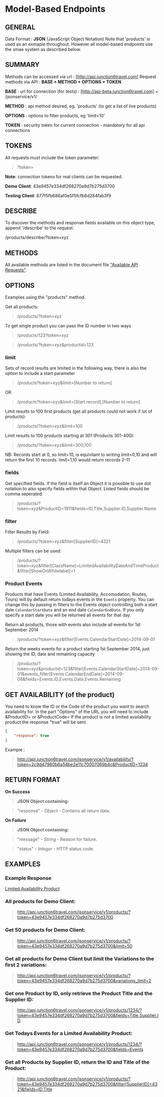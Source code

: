 # Model-Based Endpoints

## GENERAL
Data Format : **JSON** (JavaScript Object Notation)
Note that 'products' is used as an exmaple throughout. However all model-based endpoints use the smae system as described below.

## SUMMARY
Methods can be accessed via url : [http://api.junction6travel.com]
Request methods via API : **BASE + METHOD + OPTIONS + TOKEN**

**BASE** : url for connection (for tests) : [http://api-beta.junction6travel.com] + /jsonservice/v1/

**METHOD** : api method desired, eg. 'products' (to get a list of live products)

**OPTIONS** : options to filter products, eg 'limit=10'

**TOKEN** : security token for current connection - mandatory for all api connections

## TOKENS

All requests must include the token parameter: 

> ?token=

**Note**: connection tokens for real clients can be requested.

**Demo Client**: 43e9457e334df268270a9d7b275d3700

**Testing Client**: 877f5fb686af0e5f5fcfb6d284fab3f9

## DESCRIBE

To discover the methods  and response fields available on this object type, append '/describe' to the request:

/products/describe/?token=xyz

## METHODS

All available methods are listed in the document file ["Available API Requests"](https://github.com/Junction6/API/blob/V1/Docs/available-requests.md).

## OPTIONS

Examples using the "products" method. 

Get all products: 

> /products/?token=xyz

To get single product you can pass the ID number in two ways
 
> /products/123?token=xyz

> /products/?token=xyz&productid=123

### limit

Sets of record results are limited in the following way, there is also the option to include a start parameter

> /products?token=xyz&limit=[Number to return]

OR

> /products?token=xyz&limit=[Start record],[Number to return]

Limit results to 100 first products (get all products could not work if lot of products): 

> /products/?token=xyz&limit=100

Limit results to 100 products starting at 301 (Products 301-400):
> /products/?token=xyz&limit=300,100

NB: Records start at 0, so limit=10, is equivilant to writing limit=0,10 and will return the first 10 records. limit=1,10 would return records 2-11


### fields

Get specified fields.  If the field is itself an Object it is possible to use dot notation to also specify fields within that Object.  Listed fields should be comma seperated:

> /products/?token=xyz&ProductID=1911&fields=ID,Title,Supplier.ID,Supplier.Name

### filter

Filter Results by Field: 

> /products/?token=xyz&filter[SupplierID]=4321

Multiple filters can be used:

> /products/?token=xyz&filter[ClassName]=LimitedAvailabilityDateAndTimeProduct&filter[ShowOnWhitelabel]=1


### Product Events

Products that have Events (Limited Availability, Accomodation, Routes, Tours) will by default return todays events in the `Events` property. You can change this by passing in filters to the Events object controlling both a start date `CalendarStartDate` and an end date `CalendarEndDate`. If you only specify a start date you will be returned all events for that day.

Return all products, those with events also include all events for 1st September 2014

> /products/?token=xyz&filter[Events.CalendarStartDate]=2014-09-01 

Return the weeks events for a product starting 1st September 2014, just showing the ID, date and remaining capacity

> /products/?token=xyz&productid=123&filter[Events.CalendarStartDate]=2014-09-01&events_filter[Events.CalendarEndDate]=2014-09-08&fields=Events.ID,Events.Date,Events.Remaining


## GET AVAILABILITY (of the product)
You need to know the ID or the Code of the product you want to search availability for.
In the part "Options" of the URL you will need to include &ProductID= or &ProductCode=
If the product is not a limited availability product the response "true" will be sent.

```JSON
{
    "response": true
}
```

Example : 
> http://api.junction6travel.com/jsonservice/v1/availability/?token=2c9d47960b6a54be2e11c70007069b4c&ProductID=1234


## RETURN FORMAT

**On Success**
>	__JSON Object containing:__

>	"response"  - _Object_ -	Contains all return data.

**On Failure**
>	__JSON Object containing:__

>	"message"	- _String_ -	Reason for failure.

>	"status"	- _Integer_ -	HTTP status code.



## EXAMPLES


### Example Response
[Limited Availability Product](https://github.com/Junction6/API/blob/V1/Docs/Example-ProductList.md)

### All products for Demo Client:

> http://api.junction6travel.com/jsonservice/v1/products/?token=43e9457e334df268270a9d7b275d3700


### Get 50 products for Demo Client:

> http://api.junction6travel.com/jsonservice/v1/products/?token=43e9457e334df268270a9d7b275d3700&limit=50

### Get all products for Demo Client but limit the Variations to the first 2 variations:

> http://api.junction6travel.com/jsonservice/v1/products/?token=43e9457e334df268270a9d7b275d3700&variations_limit=2

### Get one Product by ID, only retrieve the Product Title and the Supplier ID:

> http://api.junction6travel.com/jsonservice/v1/products/1234/?token=43e9457e334df268270a9d7b275d3700&fields=Title,Supplier.ID

### Get Todays Events for a Limited Availability Product:

> http://api.junction6travel.com/jsonservice/v1/products/1234/?token=43e9457e334df268270a9d7b275d3700&fields=Events

### Get all Products by Supplier ID, return the ID and Title of the Product:

> http://api.junction6travel.com/jsonservice/v1/products/?token=43e9457e334df268270a9d7b275d3700&filter[SupplierID]=4321&fields=ID,Title


